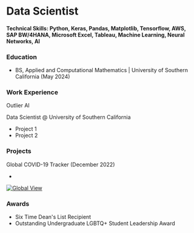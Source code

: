 # Data Scientist

#### Technical Skills: Python, Keras, Pandas, Matplotlib, Tensorflow, AWS, SAP BW/4HANA, Microsoft Excel, Tableau, Machine Learning, Neural Networks, AI

### Education
- BS, Applied and Computational Mathematics | University of Southern California (May 2024)

### Work Experience 

Outlier AI

Data Scientist @ University of Southern California
- Project 1
- Project 2

### Projects

Global COVID-19 Tracker (December 2022)

-
<div class='tableauPlaceholder' id='viz1731615322774' style='position: relative'><noscript><a href='#'><img alt='Global View ' src='https:&#47;&#47;public.tableau.com&#47;static&#47;images&#47;CO&#47;COVID19_Dashboard_17290360411880&#47;GlobalView&#47;1_rss.png' style='border: none' /></a></noscript><object class='tableauViz'  style='display:none;'><param name='host_url' value='https%3A%2F%2Fpublic.tableau.com%2F' /> <param name='embed_code_version' value='3' /> <param name='path' value='views&#47;COVID19_Dashboard_17290360411880&#47;GlobalView?:language=en-US&amp;:embed=true&amp;:sid=&amp;:redirect=auth' /> <param name='toolbar' value='yes' /><param name='static_image' value='https:&#47;&#47;public.tableau.com&#47;static&#47;images&#47;CO&#47;COVID19_Dashboard_17290360411880&#47;GlobalView&#47;1.png' /> <param name='animate_transition' value='yes' /><param name='display_static_image' value='yes' /><param name='display_spinner' value='yes' /><param name='display_overlay' value='yes' /><param name='display_count' value='yes' /><param name='language' value='en-US' /></object></div>                <script type='text/javascript'>                    var divElement = document.getElementById('viz1731615322774');                    var vizElement = divElement.getElementsByTagName('object')[0];                    if ( divElement.offsetWidth > 800 ) { vizElement.style.width='1366px';vizElement.style.height='795px';} else if ( divElement.offsetWidth > 500 ) { vizElement.style.width='1366px';vizElement.style.height='795px';} else { vizElement.style.width='100%';vizElement.style.height='1427px';}                     var scriptElement = document.createElement('script');                    scriptElement.src = 'https://public.tableau.com/javascripts/api/viz_v1.js';                    vizElement.parentNode.insertBefore(scriptElement, vizElement);                </script>

### Awards

- Six Time Dean's List Recipient
- Outstanding Undergraduate LGBTQ+ Student Leadership Award
